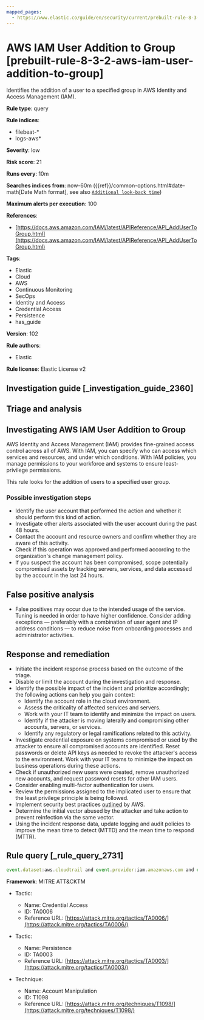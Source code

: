 ```yaml
---
mapped_pages:
  - https://www.elastic.co/guide/en/security/current/prebuilt-rule-8-3-2-aws-iam-user-addition-to-group.html
---
```


# AWS IAM User Addition to Group [prebuilt-rule-8-3-2-aws-iam-user-addition-to-group]

Identifies the addition of a user to a specified group in AWS Identity and Access Management (IAM).

**Rule type**: query

**Rule indices**:

* filebeat-*
* logs-aws*

**Severity**: low

**Risk score**: 21

**Runs every**: 10m

**Searches indices from**: now-60m ({{ref}}/common-options.html#date-math[Date Math format], see also [`Additional look-back time`](docs-content://solutions/security/detect-and-alert/create-detection-rule.md#rule-schedule))

**Maximum alerts per execution**: 100

**References**:

* [https://docs.aws.amazon.com/IAM/latest/APIReference/API_AddUserToGroup.html](https://docs.aws.amazon.com/IAM/latest/APIReference/API_AddUserToGroup.html)

**Tags**:

* Elastic
* Cloud
* AWS
* Continuous Monitoring
* SecOps
* Identity and Access
* Credential Access
* Persistence
* has_guide

**Version**: 102

**Rule authors**:

* Elastic

**Rule license**: Elastic License v2

## Investigation guide [_investigation_guide_2360]

## Triage and analysis

## Investigating AWS IAM User Addition to Group

AWS Identity and Access Management (IAM) provides fine-grained access control across all of AWS. With IAM, you can specify
who can access which services and resources, and under which conditions. With IAM policies, you manage permissions to
your workforce and systems to ensure least-privilege permissions.

This rule looks for the addition of users to a specified user group.

### Possible investigation steps

- Identify the user account that performed the action and whether it should perform this kind of action.
- Investigate other alerts associated with the user account during the past 48 hours.
- Contact the account and resource owners and confirm whether they are aware of this activity.
- Check if this operation was approved and performed according to the organization's change management policy.
- If you suspect the account has been compromised, scope potentially compromised assets by tracking servers, services,
and data accessed by the account in the last 24 hours.

## False positive analysis

- False positives may occur due to the intended usage of the service. Tuning is needed in order to have higher
confidence. Consider adding exceptions — preferably with a combination of user agent and IP address conditions — to
reduce noise from onboarding processes and administrator activities.

## Response and remediation

- Initiate the incident response process based on the outcome of the triage.
- Disable or limit the account during the investigation and response.
- Identify the possible impact of the incident and prioritize accordingly; the following actions can help you gain context:
    - Identify the account role in the cloud environment.
    - Assess the criticality of affected services and servers.
    - Work with your IT team to identify and minimize the impact on users.
    - Identify if the attacker is moving laterally and compromising other accounts, servers, or services.
    - Identify any regulatory or legal ramifications related to this activity.
- Investigate credential exposure on systems compromised or used by the attacker to ensure all compromised accounts are
identified. Reset passwords or delete API keys as needed to revoke the attacker's access to the environment. Work with
your IT teams to minimize the impact on business operations during these actions.
- Check if unauthorized new users were created, remove unauthorized new accounts, and request password resets for other
IAM users.
- Consider enabling multi-factor authentication for users.
- Review the permissions assigned to the implicated user to ensure that the least privilege principle is being followed.
- Implement security best practices [outlined](https://aws.amazon.com/premiumsupport/knowledge-center/security-best-practices/) by AWS.
- Determine the initial vector abused by the attacker and take action to prevent reinfection via the same vector.
- Using the incident response data, update logging and audit policies to improve the mean time to detect (MTTD) and the
mean time to respond (MTTR).

## Rule query [_rule_query_2731]

```js
event.dataset:aws.cloudtrail and event.provider:iam.amazonaws.com and event.action:AddUserToGroup and event.outcome:success
```

**Framework**: MITRE ATT&CKTM

* Tactic:

    * Name: Credential Access
    * ID: TA0006
    * Reference URL: [https://attack.mitre.org/tactics/TA0006/](https://attack.mitre.org/tactics/TA0006/)

* Tactic:

    * Name: Persistence
    * ID: TA0003
    * Reference URL: [https://attack.mitre.org/tactics/TA0003/](https://attack.mitre.org/tactics/TA0003/)

* Technique:

    * Name: Account Manipulation
    * ID: T1098
    * Reference URL: [https://attack.mitre.org/techniques/T1098/](https://attack.mitre.org/techniques/T1098/)



